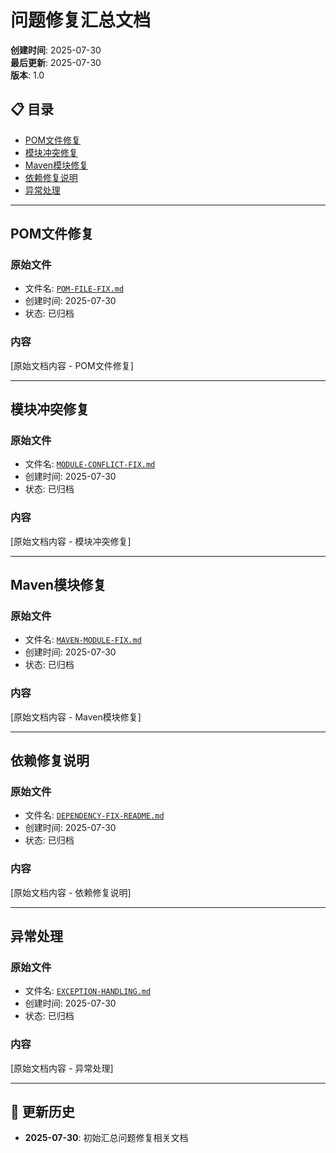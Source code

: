 # 问题修复汇总文档

**创建时间**: 2025-07-30  
**最后更新**: 2025-07-30  
**版本**: 1.0  

## 📋 **目录**
- [POM文件修复](#pom文件修复)
- [模块冲突修复](#模块冲突修复)
- [Maven模块修复](#maven模块修复)
- [依赖修复说明](#依赖修复说明)
- [异常处理](#异常处理)

---

## POM文件修复

### 原始文件
- 文件名: [`POM-FILE-FIX.md`](archive/2025-07-30/POM-FILE-FIX.md)
- 创建时间: 2025-07-30
- 状态: 已归档

### 内容
[原始文档内容 - POM文件修复]

---

## 模块冲突修复

### 原始文件
- 文件名: [`MODULE-CONFLICT-FIX.md`](archive/2025-07-30/MODULE-CONFLICT-FIX.md)
- 创建时间: 2025-07-30
- 状态: 已归档

### 内容
[原始文档内容 - 模块冲突修复]

---

## Maven模块修复

### 原始文件
- 文件名: [`MAVEN-MODULE-FIX.md`](archive/2025-07-30/MAVEN-MODULE-FIX.md)
- 创建时间: 2025-07-30
- 状态: 已归档

### 内容
[原始文档内容 - Maven模块修复]

---

## 依赖修复说明

### 原始文件
- 文件名: [`DEPENDENCY-FIX-README.md`](archive/2025-07-30/DEPENDENCY-FIX-README.md)
- 创建时间: 2025-07-30
- 状态: 已归档

### 内容
[原始文档内容 - 依赖修复说明]

---

## 异常处理

### 原始文件
- 文件名: [`EXCEPTION-HANDLING.md`](archive/2025-07-30/EXCEPTION-HANDLING.md)
- 创建时间: 2025-07-30
- 状态: 已归档

### 内容
[原始文档内容 - 异常处理]

---

## 📅 **更新历史**
- **2025-07-30**: 初始汇总问题修复相关文档 